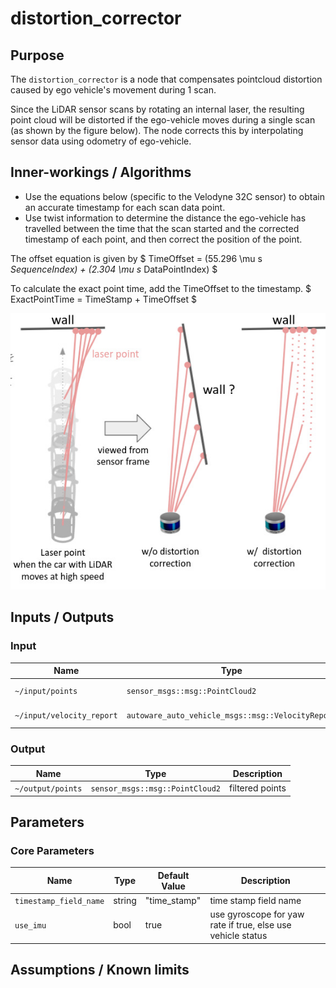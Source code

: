# distortion_corrector

## Purpose

The `distortion_corrector` is a node that compensates pointcloud distortion caused by ego vehicle's movement during 1 scan.

Since the LiDAR sensor scans by rotating an internal laser, the resulting point cloud will be distorted if the ego-vehicle moves during a single scan (as shown by the figure below). The node corrects this by interpolating sensor data using odometry of ego-vehicle.

## Inner-workings / Algorithms

- Use the equations below (specific to the Velodyne 32C sensor) to obtain an accurate timestamp for each scan data point.
- Use twist information to determine the distance the ego-vehicle has travelled between the time that the scan started and the corrected timestamp of each point, and then correct the position of the point.

The offset equation is given by
$ TimeOffset = (55.296 \mu s _SequenceIndex) + (2.304 \mu s_ DataPointIndex) $

To calculate the exact point time, add the TimeOffset to the timestamp.
$ ExactPointTime = TimeStamp + TimeOffset $

![distortion corrector figure](./image/distortion_corrector.jpg)

## Inputs / Outputs

### Input

| Name                      | Type                                              | Description      |
| ------------------------- | ------------------------------------------------- | ---------------- |
| `~/input/points`          | `sensor_msgs::msg::PointCloud2`                   | reference points |
| `~/input/velocity_report` | `autoware_auto_vehicle_msgs::msg::VelocityReport` | vehicle velocity |

### Output

| Name              | Type                            | Description     |
| ----------------- | ------------------------------- | --------------- |
| `~/output/points` | `sensor_msgs::msg::PointCloud2` | filtered points |

## Parameters

### Core Parameters

| Name                   | Type   | Default Value | Description                                                 |
| ---------------------- | ------ | ------------- | ----------------------------------------------------------- |
| `timestamp_field_name` | string | "time_stamp"  | time stamp field name                                       |
| `use_imu`              | bool   | true          | use gyroscope for yaw rate if true, else use vehicle status |

## Assumptions / Known limits
